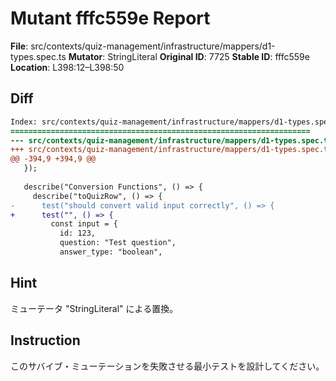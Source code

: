 # Mutant fffc559e Report

**File**: src/contexts/quiz-management/infrastructure/mappers/d1-types.spec.ts
**Mutator**: StringLiteral
**Original ID**: 7725
**Stable ID**: fffc559e
**Location**: L398:12–L398:50

## Diff

```diff
Index: src/contexts/quiz-management/infrastructure/mappers/d1-types.spec.ts
===================================================================
--- src/contexts/quiz-management/infrastructure/mappers/d1-types.spec.ts	original
+++ src/contexts/quiz-management/infrastructure/mappers/d1-types.spec.ts	mutated #7725
@@ -394,9 +394,9 @@
   });
 
   describe("Conversion Functions", () => {
     describe("toQuizRow", () => {
-      test("should convert valid input correctly", () => {
+      test("", () => {
         const input = {
           id: 123,
           question: "Test question",
           answer_type: "boolean",
```

## Hint

ミューテータ "StringLiteral" による置換。

## Instruction

このサバイブ・ミューテーションを失敗させる最小テストを設計してください。
